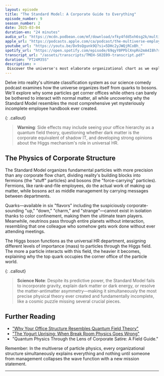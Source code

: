 ```yaml
---
layout: episode
title: "The Standard Model: A Corporate Guide to Everything"
episode_number: 9
season_number: 2
date: 2025-03-04
duration-en: "24 minutes"
audio_url: "https://mcdn.podbean.com/mf/download/xfky4fdd5xh6sg2k/multiverse-employee-handbook-s02e09.mp3"
apple_url: "https://podcasts.apple.com/ca/podcast/the-multiverse-employee-handbook/id1764134739?i=1000697591851"
youtube_url: "https://youtu.be/Dx9sQgunk9Q?si=5DHc2yJWQjRCoBh_"
spotify_url: "https://open.spotify.com/episode/69qyY0PPblXnpRn2mA4I8h?si=_Y8G5qttTYKVo4MkJSvThA"
transcript_url: "/assets/transcripts/TMEH-S02E09-transcript.pdf"
duration: "PT24M35S"
description: >
 Discover the universe's most elaborate organizational chart as we explore the Standard Model of Particle Physics through corporate satire, featuring quantum yogurt achieving consciousness and the mysterious absence of gravity from the cosmic employee handbook.
---
```


Delve into reality's ultimate classification system as our science comedy podcast examines how the universe organizes itself from quarks to bosons. We'll explore why some particles get corner offices while others can barely be bothered to interact with normal matter, all while uncovering why the Standard Model resembles the most comprehensive yet mysteriously incomplete employee handbook ever created.

{: .callout}
> **Warning**: Side effects may include seeing your office hierarchy as a quantum field theory, questioning whether dark matter is the corporate equivalent of shadow IT, and developing strong opinions about the Higgs mechanism's role in universal HR.

## The Physics of Corporate Structure
The Standard Model organizes fundamental particles with more precision than any corporate flow chart, dividing reality's building blocks into fermions (the "stuff" particles) and bosons (the "force-carrying" particles). Fermions, like rank-and-file employees, do the actual work of making up matter, while bosons act as middle management by carrying messages between departments.

Quarks—available in six "flavors" including the suspiciously corporate-sounding "up," "down," "charm," and "strange"—cannot exist in isolation thanks to color confinement, making them the ultimate team players. Meanwhile, neutrinos pass through entire planets without interaction, resembling that one colleague who somehow gets work done without ever attending meetings.

The Higgs boson functions as the universal HR department, assigning different levels of importance (mass) to particles through the Higgs field. The more a particle interacts with this field, the heavier it becomes, explaining why the top quark occupies the corner office of the particle world.

{: .callout}
> **Science Note**: Despite its predictive power, the Standard Model fails to incorporate gravity, explain dark matter or dark energy, or resolve the matter-antimatter asymmetry—making it simultaneously the most precise physical theory ever created and fundamentally incomplete, like a cosmic puzzle missing several crucial pieces.

## Further Reading
* ["Why Your Office Structure Resembles Quantum Field Theory"](/blog/office-structure-quantum-field-theory/)
* ["The Yogurt Uprising: When Break Room Physics Goes Wrong"](/blog/yogurt-uprising/)
* "Quantum Physics Through the Lens of Corporate Satire: A Field Guide."

Remember: In the multiverse of particle physics, every organizational structure simultaneously explains everything and nothing until someone from management collapses the wave function with a new mission statement.

---
